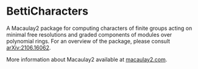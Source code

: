 # BettiCharacters
A Macaulay2 package for computing characters of finite groups
acting on minimal free resolutions and graded components of
modules over polynomial rings.
For an overview of the package, please consult
[arXiv:2106.16062](http://arxiv.org/abs/2106.16062).

More information about Macaulay2 available at [macaulay2.com](http://macaulay2.com).
